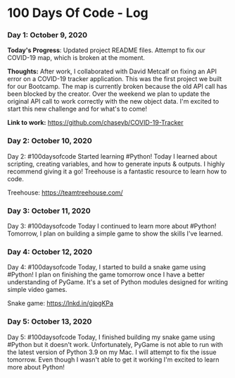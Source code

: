 # 100 Days Of Code - Log

### Day 1: October 9, 2020 

**Today's Progress**: Updated project README files. Attempt to fix our COVID-19 map, which is broken at the moment. 

**Thoughts:** After work, I collaborated with David Metcalf on fixing an API error on a COVID-19 tracker application. This was the first project we built for our Bootcamp. The map is currently broken because the old API call has been blocked by the creator. Over the weekend we plan to update the original API call to work correctly with the new object data. I'm excited to start this new challenge and for what's to come!

**Link to work:** 
https://github.com/chaseyb/COVID-19-Tracker

### Day 2: October 10, 2020 

Day 2: #100daysofcode Started learning #Python! Today I learned about scripting, creating variables, and how to generate inputs & outputs. I highly recommend giving it a go! Treehouse is a fantastic resource to learn how to code.

Treehouse: https://teamtreehouse.com/

### Day 3: October 11, 2020 

Day 3: #100daysofcode Today I continued to learn more about #Python! Tomorrow, I plan on building a simple game to show the skills I've learned. 

### Day 4: October 12, 2020 

Day 4: #100daysofcode Today, I started to build a snake game using #Python! I plan on finishing the game tomorrow once I have a better understanding of PyGame. It's a set of Python modules designed for writing simple video games.

Snake game: https://lnkd.in/gjpgKPa

### Day 5: October 13, 2020 

Day 5: #100daysofcode Today, I finished building my snake game using #Python but it doesn't work. Unfortunately, PyGame is not able to run with the latest version of Python 3.9 on my Mac. I will attempt to fix the issue tomorrow. Even though I wasn't able to get it working I'm excited to learn more about Python!
